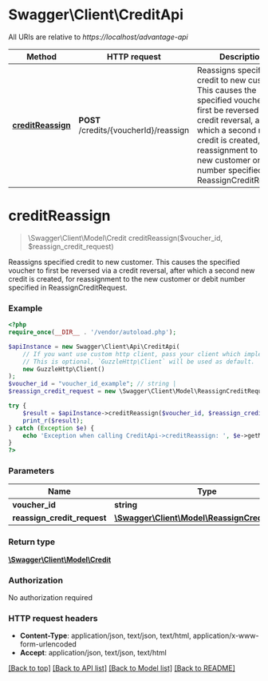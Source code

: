 # Swagger\Client\CreditApi

All URIs are relative to *https://localhost/advantage-api*

Method | HTTP request | Description
------------- | ------------- | -------------
[**creditReassign**](CreditApi.md#creditReassign) | **POST** /credits/{voucherId}/reassign | Reassigns specified credit to new customer. This causes the specified voucher to   first be reversed via a credit reversal, after which a second new credit is   created, for reassignment to the new customer or debit number specified in   ReassignCreditRequest.


# **creditReassign**
> \Swagger\Client\Model\Credit creditReassign($voucher_id, $reassign_credit_request)

Reassigns specified credit to new customer. This causes the specified voucher to   first be reversed via a credit reversal, after which a second new credit is   created, for reassignment to the new customer or debit number specified in   ReassignCreditRequest.

### Example
```php
<?php
require_once(__DIR__ . '/vendor/autoload.php');

$apiInstance = new Swagger\Client\Api\CreditApi(
    // If you want use custom http client, pass your client which implements `GuzzleHttp\ClientInterface`.
    // This is optional, `GuzzleHttp\Client` will be used as default.
    new GuzzleHttp\Client()
);
$voucher_id = "voucher_id_example"; // string | 
$reassign_credit_request = new \Swagger\Client\Model\ReassignCreditRequest(); // \Swagger\Client\Model\ReassignCreditRequest | 

try {
    $result = $apiInstance->creditReassign($voucher_id, $reassign_credit_request);
    print_r($result);
} catch (Exception $e) {
    echo 'Exception when calling CreditApi->creditReassign: ', $e->getMessage(), PHP_EOL;
}
?>
```

### Parameters

Name | Type | Description  | Notes
------------- | ------------- | ------------- | -------------
 **voucher_id** | **string**|  |
 **reassign_credit_request** | [**\Swagger\Client\Model\ReassignCreditRequest**](../Model/ReassignCreditRequest.md)|  |

### Return type

[**\Swagger\Client\Model\Credit**](../Model/Credit.md)

### Authorization

No authorization required

### HTTP request headers

 - **Content-Type**: application/json, text/json, text/html, application/x-www-form-urlencoded
 - **Accept**: application/json, text/json, text/html

[[Back to top]](#) [[Back to API list]](../../README.md#documentation-for-api-endpoints) [[Back to Model list]](../../README.md#documentation-for-models) [[Back to README]](../../README.md)

